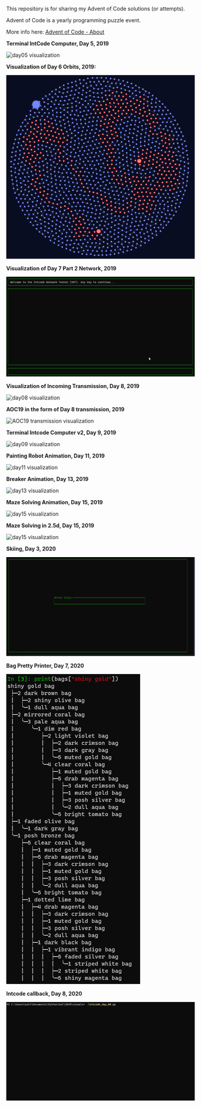This repository is for sharing my Advent of Code solutions (or attempts).

Advent of Code is a yearly programming puzzle event.

More info here: [Advent of Code - About](https://adventofcode.com/2019/about)

**Terminal IntCode Computer, Day 5, 2019**

![day05 visualization](Computer.gif)

**Visualization of Day 6 Orbits, 2019:**

![day06 visualization](day06.png)

**Visualization of Day 7 Part 2 Network, 2019**

![day07 visualization](network_vis.gif)

**Visualization of Incoming Transmission, Day 8, 2019**

![day08 visualization](transmission.gif)

**AOC19 in the form of Day 8 transmission, 2019**

![AOC19 transmission visualization](AOC19.gif)

**Terminal Intcode Computer v2, Day 9, 2019**

![day09 visualization](Computer2.gif)

**Painting Robot Animation, Day 11, 2019**

![day11 visualization](langtons_robot.gif)

**Breaker Animation, Day 13, 2019**

![day13 visualization](breaker.gif)

**Maze Solving Animation, Day 15, 2019**

![day15 visualization](maze_solver.gif)

**Maze Solving in 2.5d, Day 15, 2019**

![day15 visualization](maze_solver_2.gif)

**Skiing, Day 3, 2020**

![day03 visualization](skiing.gif)

**Bag Pretty Printer, Day 7, 2020**

![day07 visualization](bag_pretty_printer.png)

**Intcode callback, Day 8, 2020**

![day08 visualization](intcode_callback.gif)